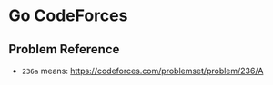 # Go CodeForces

## Problem Reference

- `236a` means: <https://codeforces.com/problemset/problem/236/A>
